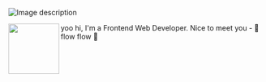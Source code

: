 ![Image description](https://raw.githubusercontent.com/ytkyoung/typescript-test-2/main/src/img/git-pro.png)

<img align="left" width="100" height="100" src="https://raw.githubusercontent.com/ytkyoung/typescript-test-2/main/src/img/git-pro.png">

yoo hi, I'm a Frontend Web Developer.
Nice to meet you - 👋 
flow flow 🚀
